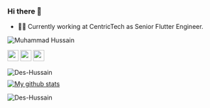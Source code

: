 ### Hi there 👋

- 👨‍💻 Currently working at CentricTech as Senior Flutter Engineer.
<p align="left"> <img src="https://komarev.com/ghpvc/?username=Des-Hussain&label=Profile%20views&color=0e75b6&style=flat" alt="Muhammad Hussain" /> </p>
<a href="https://www.linkedin.com/in/md-hussain55/"><img src="https://img.shields.io/badge/linkedin-%230077B5.svg?&style=for-the-badge&logo=linkedin&logoColor=white" height=25></a> <a href="https://stackoverflow.com/users/9350274/hussain"><img src="https://img.shields.io/badge/stackoverflow-%23f48024.svg?&style=for-the-badge&logo=stackoverflow&logoColor=white" height=25></a> <a href="mailto:mohammadhussainmobeen@gmail.com"><img src="https://img.shields.io/badge/email-%23000.svg?&style=for-the-badge&logo=website&logoColor=white" height=25></a>

<p style="margin-bottom: 40px;"><img align="left" src="https://github-readme-stats.vercel.app/api/top-langs/?username=Des-Hussain&layout=compact&hide=PHP,HTML" alt="Des-Hussain" /></p>

[![My github stats](https://github-readme-stats.vercel.app/api?username=Des-Hussain&count_private=true&bg_color=fff&text_color=0A2540&title_color=635BFF&hide=stars&custom_title=GitHub%20Stats)](https://github.com/Des-Hussain)


<p><img align="center" src="https://github-readme-streak-stats.herokuapp.com/?user=Des-Hussain&" alt="Des-Hussain" /></p>
